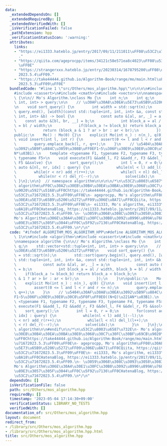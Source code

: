 ```yaml
---
data:
  _extendedDependsOn: []
  _extendedRequiredBy: []
  _extendedVerifiedWith: []
  _isVerificationFailed: false
  _pathExtension: hpp
  _verificationStatusIcon: ':warning:'
  attributes:
    links:
    - "https://ei1333.hateblo.jp/entry/2017/09/11/211011\uFF08\u53C2\u71672023.5.4\uFF09\
      ."
    - "https://qiita.com/ageprocpp/items/34121c58e571ea8c4023\uFF08\u53C2\u71672023.5.3\uFF09\
      \uFF0E"
    - "https://strangerxxx.hateblo.jp/entry/20230314/1678795200\uFF08\u53C2\u7167\
      2023.5.4\uFF09."
    - "https://take44444.github.io/Algorithm-Book/range/mo/main.html\uFF08\u53C2\u7167\
      2023.5.3\uFF09\uFF0E"
  bundledCode: "#line 1 \"src/Others/mos_algorithm.hpp\"\n\n\n\n#include <algorithm>\n\
    #include <cassert>\n#include <cmath>\n#include <vector>\n\nnamespace algorithm\
    \ {\n\n// Mo's Algorithm.\nclass Mo {\n    int n;\n    int q;\n    std::vector<std::tuple<int,\
    \ int, int> > query;\n\n    // \u30AF\u30A8\u30EA\u5E73\u65B9\u5206\u5272\uFF0E\
    \n    void sort_query() {\n        int width = std::sqrt(n);\n        std::sort(query.begin(),\
    \ query.end(), [width](const std::tuple<int, int, int> &a, const std::tuple<int,\
    \ int, int> &b) -> bool {\n            const auto &[al, ar, _] = a;\n        \
    \    const auto &[bl, br, __] = b;\n            int block_a = al / width, block_b\
    \ = bl / width;\n            if(block_a != block_b) return block_a < block_b;\n\
    \            return (block_a & 1 ? ar > br : ar < br);\n        });\n    }\n\n\
    public:\n    Mo() : Mo(0) {}\n    explicit Mo(int n_) : n(n_), q(0) {}\n\n   \
    \ void insert(int l, int r) {\n        assert(0 <= l and l < r and r <= n);\n\
    \        query.emplace_back(l, r, q++);\n    }\n    // \u5404\u30AF\u30A8\u30EA\
    \u3092\u5B9F\u884C\u3059\u308B\uFF0EF1~5\u306F\u30E9\u30E0\u30C0\u5F0F\uFF0EO((N+Q)\u221A\
    N*\u03B1).\n    template <typename F1, typename F2, typename F3, typename F4,\
    \ typename F5>\n    void execute(F1 &&add_l, F2 &&add_r, F3 &&del_l, F4 &&del_r,\
    \ F5 &&solve) {\n        sort_query();\n        int l = 0, r = 0;\n        for(const\
    \ auto &[nl, nr, idx] : query) {\n            while(nl < l) add_l(--l);\n    \
    \        while(r < nr) add_r(r++);\n            while(l < nl) del_l(l++);\n  \
    \          while(nr < r) del_r(--r);\n            solve(idx);\n        }\n   \
    \ }\n};\n\n}  // namespace algorithm\n\n\n\n/*\n\u53C2\u8003\u6587\u732E\n- Mo's\
    \ algorithm\uFF0C\u30A2\u30EB\u30B4\u30EA\u30BA\u30E0\u3068\u30C7\u30FC\u30BF\u69CB\
    \u9020\u5927\u5168\uFF0Chttps://take44444.github.io/Algorithm-Book/range/mo/main.html\uFF08\
    \u53C2\u71672023.5.3\uFF09\uFF0E\n- ageprocpp, Mo's algorithm\uFF08\u30AF\u30A8\
    \u30EA\u5E73\u65B9\u5206\u5272\uFF09\u306E\u8A71\uFF0CQiita, https://qiita.com/ageprocpp/items/34121c58e571ea8c4023\uFF08\
    \u53C2\u71672023.5.3\uFF09\uFF0E\n- ei1333, Mo's algorithm, ei1333\u306E\u65E5\
    \u8A18\uFF0CHatenaBlog, https://ei1333.hateblo.jp/entry/2017/09/11/211011\uFF08\
    \u53C2\u71672023.5.4\uFF09.\n- \u3059\u3068\u308C\u3093\u3058\u3083\u30FC\uFF0C\
    Mo's Algorithm\u306E\u30A4\u30E1\u30FC\u30B8\u3092\u8996\u899A\u7684\u306B\u7406\
    \u89E3\u3057\u305F\u3044\uFF0C\u5F92\u7136\uFF0CHatenaBlog, https://strangerxxx.hateblo.jp/entry/20230314/1678795200\uFF08\
    \u53C2\u71672023.5.4\uFF09.\n*/\n"
  code: "#ifndef ALGORITHM_MOS_ALGORITHM_HPP\n#define ALGORITHM_MOS_ALGORITHM_HPP\
    \ 1\n\n#include <algorithm>\n#include <cassert>\n#include <cmath>\n#include <vector>\n\
    \nnamespace algorithm {\n\n// Mo's Algorithm.\nclass Mo {\n    int n;\n    int\
    \ q;\n    std::vector<std::tuple<int, int, int> > query;\n\n    // \u30AF\u30A8\
    \u30EA\u5E73\u65B9\u5206\u5272\uFF0E\n    void sort_query() {\n        int width\
    \ = std::sqrt(n);\n        std::sort(query.begin(), query.end(), [width](const\
    \ std::tuple<int, int, int> &a, const std::tuple<int, int, int> &b) -> bool {\n\
    \            const auto &[al, ar, _] = a;\n            const auto &[bl, br, __]\
    \ = b;\n            int block_a = al / width, block_b = bl / width;\n        \
    \    if(block_a != block_b) return block_a < block_b;\n            return (block_a\
    \ & 1 ? ar > br : ar < br);\n        });\n    }\n\npublic:\n    Mo() : Mo(0) {}\n\
    \    explicit Mo(int n_) : n(n_), q(0) {}\n\n    void insert(int l, int r) {\n\
    \        assert(0 <= l and l < r and r <= n);\n        query.emplace_back(l, r,\
    \ q++);\n    }\n    // \u5404\u30AF\u30A8\u30EA\u3092\u5B9F\u884C\u3059\u308B\uFF0E\
    F1~5\u306F\u30E9\u30E0\u30C0\u5F0F\uFF0EO((N+Q)\u221AN*\u03B1).\n    template\
    \ <typename F1, typename F2, typename F3, typename F4, typename F5>\n    void\
    \ execute(F1 &&add_l, F2 &&add_r, F3 &&del_l, F4 &&del_r, F5 &&solve) {\n    \
    \    sort_query();\n        int l = 0, r = 0;\n        for(const auto &[nl, nr,\
    \ idx] : query) {\n            while(nl < l) add_l(--l);\n            while(r\
    \ < nr) add_r(r++);\n            while(l < nl) del_l(l++);\n            while(nr\
    \ < r) del_r(--r);\n            solve(idx);\n        }\n    }\n};\n\n}  // namespace\
    \ algorithm\n\n#endif\n\n/*\n\u53C2\u8003\u6587\u732E\n- Mo's algorithm\uFF0C\u30A2\
    \u30EB\u30B4\u30EA\u30BA\u30E0\u3068\u30C7\u30FC\u30BF\u69CB\u9020\u5927\u5168\
    \uFF0Chttps://take44444.github.io/Algorithm-Book/range/mo/main.html\uFF08\u53C2\
    \u71672023.5.3\uFF09\uFF0E\n- ageprocpp, Mo's algorithm\uFF08\u30AF\u30A8\u30EA\
    \u5E73\u65B9\u5206\u5272\uFF09\u306E\u8A71\uFF0CQiita, https://qiita.com/ageprocpp/items/34121c58e571ea8c4023\uFF08\
    \u53C2\u71672023.5.3\uFF09\uFF0E\n- ei1333, Mo's algorithm, ei1333\u306E\u65E5\
    \u8A18\uFF0CHatenaBlog, https://ei1333.hateblo.jp/entry/2017/09/11/211011\uFF08\
    \u53C2\u71672023.5.4\uFF09.\n- \u3059\u3068\u308C\u3093\u3058\u3083\u30FC\uFF0C\
    Mo's Algorithm\u306E\u30A4\u30E1\u30FC\u30B8\u3092\u8996\u899A\u7684\u306B\u7406\
    \u89E3\u3057\u305F\u3044\uFF0C\u5F92\u7136\uFF0CHatenaBlog, https://strangerxxx.hateblo.jp/entry/20230314/1678795200\uFF08\
    \u53C2\u71672023.5.4\uFF09.\n*/\n"
  dependsOn: []
  isVerificationFile: false
  path: src/Others/mos_algorithm.hpp
  requiredBy: []
  timestamp: '2023-05-04 17:14:30+09:00'
  verificationStatus: LIBRARY_NO_TESTS
  verifiedWith: []
documentation_of: src/Others/mos_algorithm.hpp
layout: document
redirect_from:
- /library/src/Others/mos_algorithm.hpp
- /library/src/Others/mos_algorithm.hpp.html
title: src/Others/mos_algorithm.hpp
---
```


